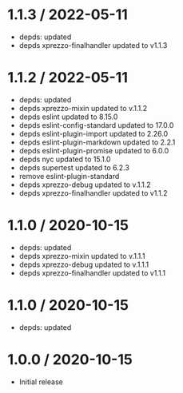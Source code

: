 1.1.3 / 2022-05-11
==================

  * depds: updated
  * depds xprezzo-finalhandler updated to v1.1.3

1.1.2 / 2022-05-11
==================

  * depds: updated
  * depds xprezzo-mixin updated to v.1.1.2
  * depds eslint updated to 8.15.0
  * depds eslint-config-standard updated to 17.0.0
  * depds eslint-plugin-import updated to 2.26.0
  * depds eslint-plugin-markdown updated to 2.2.1
  * depds eslint-plugin-promise updated to 6.0.0
  * depds nyc updated to 15.1.0
  * depds supertest updated to 6.2.3
  * remove eslint-plugin-standard
  * depds xprezzo-debug updated to v.1.1.2
  * depds xprezzo-finalhandler updated to v1.1.2

1.1.0 / 2020-10-15
==================

  * depds: updated
  * depds xprezzo-mixin updated to v.1.1.1
  * depds xprezzo-debug updated to v.1.1.1
  * depds xprezzo-finalhandler updated to v1.1.1 

1.1.0 / 2020-10-15
==================

  * depds: updated

1.0.0 / 2020-10-15
==================

  * Initial release

